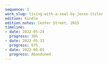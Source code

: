 ```yaml
---
sequence: 1
work_slug: living-with-a-seal-by-jesse-itzler
edition: Kindle
edition_notes: Center Street, 2015
timeline:
- date: 2022-05-24
  progress: 30%
- date: 2022-05-31
  progress: 67%
- date: 2022-06-01
  progress: Abandoned
---
```


